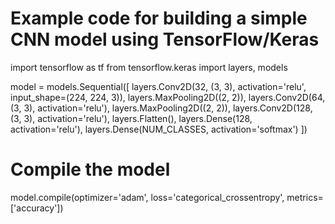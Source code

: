 # Example code for building a simple CNN model using TensorFlow/Keras
import tensorflow as tf
from tensorflow.keras import layers, models

model = models.Sequential([
    layers.Conv2D(32, (3, 3), activation='relu', input_shape=(224, 224, 3)),
    layers.MaxPooling2D((2, 2)),
    layers.Conv2D(64, (3, 3), activation='relu'),
    layers.MaxPooling2D((2, 2)),
    layers.Conv2D(128, (3, 3), activation='relu'),
    layers.Flatten(),
    layers.Dense(128, activation='relu'),
    layers.Dense(NUM_CLASSES, activation='softmax')
])

# Compile the model
model.compile(optimizer='adam',
              loss='categorical_crossentropy',
              metrics=['accuracy'])
